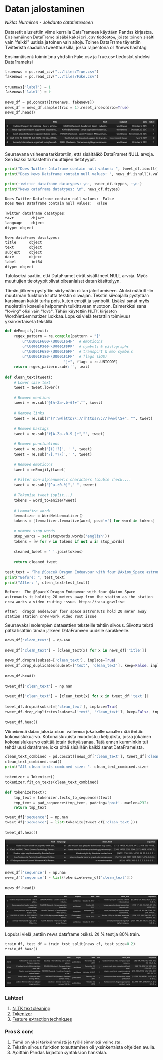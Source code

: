 # Datan jalostaminen

_Niklas Nurminen - Johdanto datatieteeseen_

Datasetit alustettiin viime kerralla DataFrameen käyttäen Pandas kirjastoa. Ensimmäinen DataFrame sisälsi kaksi eri .csv tiedostoa, joista toinen sisälti vain "feikki" uutisia ja toinen vain aitoja. Toinen DataFrame täytettiin Twitteristä saaduilla tweettauksilla, jossa rajaehtona oli #news hashtag. 

Ensimmäisenä toimintona yhdistin Fake.csv ja True.csv tiedostot yhdeksi DataFrameksi. 

```python
truenews = pd.read_csv("../files/True.csv")
fakenews = pd.read_csv("../files/Fake.csv")

truenews['label'] = 1
fakenews['label'] = 0

news_df = pd.concat([truenews, fakenews])
news_df = news_df.sample(frac = 1).reset_index(drop=True)
news_df.head()
```
![News DataFrame](./pictures/news_df_1.png)

Seuraavana vaiheena tarkistettiin, että sisältääkö DataFramet NULL arvoja. Sen lisäksi tarkastettiin muuttujien tietotyypit. 

```python
print("Does Twitter Dataframe contain null values: ", tweet_df.isnull().values.any())
print("Does News Dataframe contain null values: ", news_df.isnull().values.any(), "\n")

print("Twitter dataframe datatypes: \n", tweet_df.dtypes, "\n")
print("News dataframe datatypes: \n", news_df.dtypes)
```

    Does Twitter Dataframe contain null values:  False
    Does News Dataframe contain null values:  False 

    Twitter dataframe datatypes: 
    text        object
    language    object
    dtype: object 

    News dataframe datatypes: 
    title      object
    text       object
    subject    object
    date       object
    label       int64
    dtype: object

Tulokseksi saatiin, että DataFramet eivät sisältäneet NULL arvoja. Myös muuttujien tietotyypit olivat oikeanlaiset datan käsittelyyn.

Tämän jälkeen pystyttiin siirtymään datan jalostamiseen. Aluksi määrittelin muutaman funktion kautta tekstin siivoajan. Tekstin siivoajalla pystytään karsimaan kaikki turha pois, kuten emojit ja symbolit. Lisäksi sanat myös muokattiin koneelle helpommin tulkittavaan muotoon. Esimerkiksi sana "loving" olisi vain "love". Tähän käytettiin NLTK kirjaston WordNetLemmatizer luokkaa. Lopuksi vielä testattiin toimivuus yksinkertaisella tekstillä.

```python
def deEmojify(text):
    regex_pattern = re.compile(pattern = "["
        u"\U0001F600-\U0001F64F"  # emoticons
        u"\U0001F300-\U0001F5FF"  # symbols & pictographs
        u"\U0001F680-\U0001F6FF"  # transport & map symbols
        u"\U0001F1E0-\U0001F1FF"  # flags (iOS)
                           "]+", flags = re.UNICODE)
    return regex_pattern.sub(r'', text)

def clean_text(tweet):
    # Lower case text
    tweet = tweet.lower()

    # Remove mentions
    tweet = re.sub("@[A-Za-z0-9]+","", tweet)

    # Remove links
    tweet = re.sub(r"(?:\@|http?\://|https?\://|www)\S+", "", tweet)

    # Remove hastags
    tweet = re.sub("#[A-Za-z0-9_]+","", tweet)

    # Remove punctuations
    tweet = re.sub('[()!?]', ' ', tweet)
    tweet = re.sub('\[.*?\]',' ', tweet)

    # Remove emoticons
    tweet = deEmojify(tweet)

    # Filter non-alphanumeric characters (double check...)
    tweet = re.sub("[^a-z0-9]"," ", tweet)

    # Tokenize tweet (split...)
    tokens = word_tokenize(tweet)

    # Lemmatize words
    lemmatizer = WordNetLemmatizer()
    tokens = [lemmatizer.lemmatize(word, pos='v') for word in tokens]

    # Remove stop words
    stop_words = set(stopwords.words('english'))
    tokens = [w for w in tokens if not w in stop_words]

    cleaned_tweet = ' '.join(tokens)

    return cleaned_tweet

test_text = "The @SpaceX Dragon Endeavour with four @Axiom_Space astronauts is holding 20 meters away from the station as the station crew works a video routing issue. https://nasa.gov/live"
print("Before: ", test_text)
print("After: ", clean_text(test_text))
```

    Before:  The @SpaceX Dragon Endeavour with four @Axiom_Space astronauts is holding 20 meters away from the station as the station crew works a video routing issue. https://nasa.gov/live

    After:  dragon endeavour four space astronauts hold 20 meter away station station crew work video rout issue

Seuraavaksi molempien datasettien teksteille tehtiin siivous. Siivottu teksti pätkä lisättiin tämän jälkeen DataFrameen uudelle sarakkeelle.

```python
news_df['clean_text'] = np.nan

news_df['clean_text'] = [clean_text(x) for x in news_df['title']]

news_df.dropna(subset=['clean_text'], inplace=True)
news_df.drop_duplicates(subset=['text', 'clean_text'], keep=False, inplace=True)

news_df.head()

tweet_df['clean_text'] = np.nan

tweet_df['clean_text'] = [clean_text(x) for x in tweet_df['text']]

tweet_df.dropna(subset=['clean_text'], inplace=True)
tweet_df.drop_duplicates(subset=['text', 'clean_text'], keep=False, inplace=True)

tweet_df.head()
```

Viimeisenä datan jalostamisen vaiheena jokaiselle sanalle määritettiin kokonaislukuarvo. Kokonaisluvuista muodostuu ketju/lista, jossa jokainen kokonaislukuarvo esittää jotain tiettyä sanaa. Tätä ennen kumminkin tuli tehdä uusi dataframe, joka pitää sisällään kaikki sanat DataFrameista. 

```python
clean_text_combined = pd.concat([news_df['clean_text'], tweet_df['clean_text']])
clean_text_combined.head()
print("All clean texts combined size: ", clean_text_combined.size)

tokenizer = Tokenizer()
tokenizer.fit_on_texts(clean_text_combined)

def tokenize(text):
    tmp_text = tokenizer.texts_to_sequences(text)
    tmp_text = pad_sequences(tmp_text, padding='post', maxlen=232)
    return tmp_text
```

```python
tweet_df['sequence'] = np.nan
tweet_df['sequence'] = list(tokenize(tweet_df['clean_text']))

tweet_df.head()
```
![Tweet DataFrame](./pictures/tweet_df.png)

```python
news_df['sequence'] = np.nan
news_df['sequence'] = list(tokenize(news_df['clean_text']))

news_df.head()
```
![News DataFrame](./pictures/news_df.png)

Lopuksi vielä jaettiin news dataframe osiksi. 20 % test ja 80% train.

```python
train_df, test_df = train_test_split(news_df, test_size=0.2)
train_df.head()
```
![Train DataFrame](./pictures/train_df.png)

### Lähteet
1. [NLTK text cleaning](https://www.analyticsvidhya.com/blog/2020/11/text-cleaning-nltk-library/)
2. [Tokenizer](https://www.tensorflow.org/api_docs/python/tf/keras/preprocessing/text/Tokenizer)
3. [Feature extraction techniques](https://www.geeksforgeeks.org/feature-extraction-techniques-nlp/)

### Pros & cons
1. Tämä on yksi tärkeämmistä ja työläisimmistä vaiheista.
2. Tekstin siivous funktion toteuttaminen oli yksinkertaista ohjeiden avulla.
3. Ajoittain Pandas kirjaston syntaksi on hankalaa.


